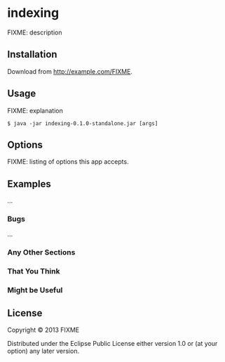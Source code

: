 # indexing

FIXME: description

## Installation

Download from http://example.com/FIXME.

## Usage

FIXME: explanation

    $ java -jar indexing-0.1.0-standalone.jar [args]

## Options

FIXME: listing of options this app accepts.

## Examples

...

### Bugs

...

### Any Other Sections
### That You Think
### Might be Useful

## License

Copyright © 2013 FIXME

Distributed under the Eclipse Public License either version 1.0 or (at
your option) any later version.
